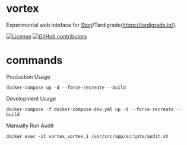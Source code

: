 # vortex

Experimental web inteface for [Storj](https://storj.io/)/Tardigrade(https://tardigrade.io/).

[![License](https://img.shields.io/badge/license-AGPLv3-blue.svg?label=license)](https://github.com/Storj/storj-thirdparty/vortex/blob/master/LICENSE)
[![GitHub contributors](https://img.shields.io/github/contributors/storj-thirdparty/vortex.svg)](https://github.com/storj-thirdparty/vortex/graphs/contributors)


# commands
Production Usage

```
docker-compose up -d --force-recreate --build
```

Development Usage

```
docker-compose -f docker-compose-dev.yml up -d --force-recreate --build
```


Manually Run Audit

```
docker exec -it vortex_vortex_1 /usr/src/app/scripts/audit.sh
```
